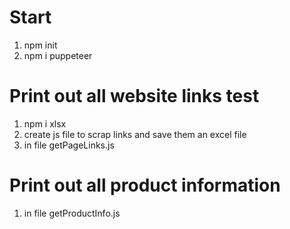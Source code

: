 # Start

1. npm init
2. npm i puppeteer

# Print out all website links test

1. npm i xlsx
2. create js file to scrap links and save them an excel file
3. in file getPageLinks.js

# Print out all product information

1. in file getProductInfo.js
